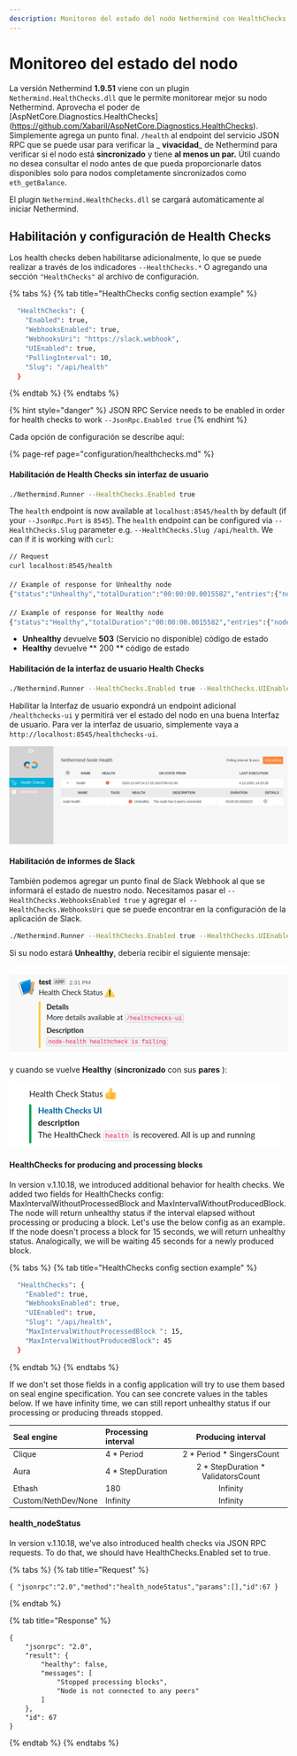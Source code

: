 ```yaml
---
description: Monitoreo del estado del nodo Nethermind con HealthChecks
---
```


# Monitoreo del estado del nodo

La versión Nethermind **1.9.51** viene con un plugin `Nethermind.HealthChecks.dll` que le permite monitorear mejor su nodo Nethermind. Aprovecha el poder de [AspNetCore.Diagnostics.HealthChecks] (https://github.com/Xabaril/AspNetCore.Diagnostics.HealthChecks). Simplemente agrega un punto final. `/health` al endpoint del servicio JSON RPC que se puede usar para verificar la  _ **vivacidad**_ de Nethermind para verificar si el nodo está **sincronizado** y tiene **al menos un par.** Útil cuando no desea consultar el nodo antes de que pueda proporcionarle datos disponibles solo para nodos completamente sincronizados como `eth_getBalance`.

El plugin `Nethermind.HealthChecks.dll` se cargará automáticamente al iniciar Nethermind.

## Habilitación y configuración de Health Checks

Los health checks deben habilitarse adicionalmente, lo que se puede realizar a través de los indicadores `--HealthChecks.*` O agregando una sección `"HealthChecks"` al archivo de configuración.

{% tabs %}
{% tab title="HealthChecks config section example" %}
```bash
  "HealthChecks": {
    "Enabled": true,
    "WebhooksEnabled": true,
    "WebhooksUri": "https://slack.webhook",
    "UIEnabled": true,
    "PollingInterval": 10,
    "Slug": "/api/health"
  }
```
{% endtab %}
{% endtabs %}

{% hint style="danger" %}
JSON RPC Service needs to be enabled in order for health checks to work `--JsonRpc.Enabled true`
{% endhint %}

Cada opción de configuración se describe aquí:

{% page-ref page="configuration/healthchecks.md" %}

#### Habilitación de Health Checks sin interfaz de usuario

```bash
./Nethermind.Runner --HealthChecks.Enabled true
```

The `health` endpoint is now available at `localhost:8545/health`  by default \(if your `--JsonRpc.Port` is `8545`\). The `health` endpoint can be configured via `--HealthChecks.Slug` parameter e.g. `--HealthChecks.Slug /api/health`. We can if it is working with `curl`:

```bash
// Request
curl localhost:8545/health

// Example of response for Unhealthy node
{"status":"Unhealthy","totalDuration":"00:00:00.0015582","entries":{"node-health":{"data":{},"description":"The node has 0 peers connected","duration":"00:00:00.0003881","status":"Unhealthy","tags":[]}}}

// Example of response for Healthy node
{"status":"Healthy","totalDuration":"00:00:00.0015582","entries":{"node-health":{"data":{},"description":"The node is now fully synced with a network, number of peers: 99","duration":"00:00:00.0003881","status":"Healthy","tags":[]}}}
```

* **Unhealthy** devuelve **503** \(Servicio no disponible\) código de estado
* **Healthy** devuelve ** 200 ** código de estado

#### Habilitación de la interfaz de usuario Health Checks

```bash
./Nethermind.Runner --HealthChecks.Enabled true --HealthChecks.UIEnabled true
```

Habilitar la Interfaz de usuario expondrá un endpoint adicional `/healthchecks-ui` y permitirá ver el estado del nodo en una buena Interfaz de usuario. Para ver la interfaz de usuario, simplemente vaya a `http://localhost:8545/healthchecks-ui`.

![Estado unhealthy informado en la página de la interfaz de usuario](../.gitbook/assets/image%20%2876%29.png)

#### Habilitación de informes de Slack

También podemos agregar un punto final de Slack Webhook al que se informará el estado de nuestro nodo. Necesitamos pasar el `--HealthChecks.WebhooksEnabled true` y agregar el` --HealthChecks.WebhooksUri` que se puede encontrar en la configuración de la aplicación de Slack.

```bash
./Nethermind.Runner --HealthChecks.Enabled true --HealthChecks.UIEnabled true --HealthChecks.WebhooksEnabled true --HealthChecks.WebhooksUri https://hooks.slack.com/
```

Si su nodo estará **Unhealthy**, debería recibir el siguiente mensaje:

![Unhealty](../.gitbook/assets/image%20%28114%29.png)

y cuando se vuelve **Healthy**  \(**sincronizado** con sus **pares** \):

![Healthy](../.gitbook/assets/image%20%2846%29.png)

#### HealthChecks for producing and processing blocks

In version v.1.10.18, we introduced additional behavior for health checks. We added two fields for HealthChecks config: MaxIntervalWithoutProcessedBlock and MaxIntervalWithoutProducedBlock. The node will return unhealthy status if the interval elapsed without processing or producing a block. Let's use the below config as an example. If the node doesn't process a block for 15 seconds, we will return unhealthy status. Analogically, we will be waiting 45 seconds for a newly produced block.

{% tabs %}
{% tab title="HealthChecks config section example" %}
```bash
  "HealthChecks": {
    "Enabled": true,
    "WebhooksEnabled": true,
    "UIEnabled": true,
    "Slug": "/api/health",
    "MaxIntervalWithoutProcessedBlock ": 15,
    "MaxIntervalWithoutProducedBlock": 45
  }
```
{% endtab %}
{% endtabs %}

If we don't set those fields in a config application will try to use them based on seal engine specification. You can see concrete values in the tables below. If we have infinity time, we can still report unhealthy status if our processing or producing threads stopped.

| Seal engine | Processing interval | Producing interval |
| :--- | :--- | :---: |
| Clique | 4 \* Period | 2 \* Period \* SingersCount |
| Aura | 4 \* StepDuration | 2 \* StepDuration \* ValidatorsCount |
| Ethash | 180 | Infinity |
| Custom/NethDev/None | Infinity | Infinity |

#### health\_nodeStatus

In version v.1.10.18, we've also introduced health checks via JSON RPC requests. To do that, we should have HealthChecks.Enabled set to true.

{% tabs %}
{% tab title="Request" %}
```
{ "jsonrpc":"2.0","method":"health_nodeStatus","params":[],"id":67 }
```
{% endtab %}

{% tab title="Response" %}
```text
{
    "jsonrpc": "2.0",
    "result": {
        "healthy": false,
        "messages": [
            "Stopped processing blocks",
            "Node is not connected to any peers"
        ]
    },
    "id": 67
}
```
{% endtab %}
{% endtabs %}

